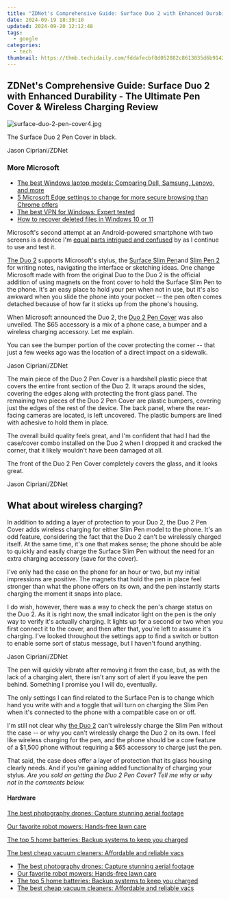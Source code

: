 ```yaml
---
title: "ZDNet's Comprehensive Guide: Surface Duo 2 with Enhanced Durability - The Ultimate Pen Cover & Wireless Charging Review"
date: 2024-09-19 18:39:10
updated: 2024-09-20 12:12:48
tags:
  - google
categories:
  - tech
thumbnail: https://thmb.techidaily.com/fddafecbf8d052882c8613835d6b91422875b8a8af17428f6e6ddf368419a301.jpg
---
```


## ZDNet's Comprehensive Guide: Surface Duo 2 with Enhanced Durability - The Ultimate Pen Cover & Wireless Charging Review

![surface-duo-2-pen-cover4.jpg](https://www.zdnet.com/a/img/resize/749071e82692f19c23353843a473b1756779bcb0/2021/11/29/bc656e34-8a1e-4c0c-9ccb-50d64d371211/surface-duo-2-pen-cover4.jpg?auto=webp&width=1280)

The Surface Duo 2 Pen Cover in black. 

Jason Cipriani/ZDNet

### More Microsoft

* [The best Windows laptop models: Comparing Dell, Samsung, Lenovo, and more](https://www.zdnet.com/article/best-windows-laptop/)
* [5 Microsoft Edge settings to change for more secure browsing than Chrome offers](https://www.zdnet.com/article/5-microsoft-edge-settings-to-change-for-more-secure-browsing-than-chrome-offers/)
* [The best VPN for Windows: Expert tested](https://www.zdnet.com/article/best-vpn-for-windows-pc/)
* [How to recover deleted files in Windows 10 or 11](https://www.zdnet.com/article/how-to-recover-deleted-files-in-windows-10-or-11/)

Microsoft's second attempt at an Android-powered smartphone with two screens is a device I'm [equal parts intrigued and confused](https://www.zdnet.com/article/microsoft-surface-duo-2-review/) by as I continue to use and test it. 

[The Duo 2](https://buy.geni.us/Proxy.ashx?TSID=368250&GR%5FURL=https%3A%2F%2Fwww.amazon.com%2FMicrosoft-Surface-Duo-128GB-Unlocked%2Fdp%2FB09H8W169M%3Ftag%3Dzd-buy-button-20%26ascsubtag%3D%5F%5FCOM%5FCLICK%5FID%5F%5F%7C30dcc260-bf19-485a-8525-025fef89b930%7Cdtp&dtb=1) supports Microsoft's stylus, the [Surface Slim Pen](https://buy.geni.us/Proxy.ashx?TSID=368250&GR%5FURL=https%3A%2F%2Fwww.amazon.com%2FNew-Microsoft-Surface-Slim-Pen%2Fdp%2FB07YNLS53W%3Ftag%3Dzd-buy-button-20%26ascsubtag%3D%5F%5FCOM%5FCLICK%5FID%5F%5F%7C30dcc260-bf19-485a-8525-025fef89b930%7Cdtp&dtb=1)and [Slim Pen 2](https://www.microsoft.com/en-us/d/surface-slim-pen-2/8tb9xw8rwc14?activetab=pivot%3aoverviewtab) for writing notes, navigating the interface or sketching ideas. One change Microsoft made with from the original Duo to the Duo 2 is the official addition of using magnets on the front cover to hold the Surface Slim Pen to the phone. It's an easy place to hold your pen when not in use, but it's also awkward when you slide the phone into your pocket -- the pen often comes detached because of how far it sticks up from the phone's housing. 

When Microsoft announced the Duo 2, the [Duo 2 Pen Cover](https://www.microsoft.com/en-us/d/surface-duo-2-pen-cover/8P0W0GNK1WFT) was also unveiled. The $65 accessory is a mix of a phone case, a bumper and a wireless charging accessory. Let me explain. 

You can see the bumper portion of the cover protecting the corner -- that just a few weeks ago was the location of a direct impact on a sidewalk. 

Jason Cipriani/ZDNet

The main piece of the Duo 2 Pen Cover is a hardshell plastic piece that covers the entire front section of the Duo 2\. It wraps around the sides, covering the edges along with protecting the front glass panel. The remaining two pieces of the Duo 2 Pen Cover are plastic bumpers, covering just the edges of the rest of the device. The back panel, where the rear-facing cameras are located, is left uncovered. The plastic bumpers are lined with adhesive to hold them in place. 

The overall build quality feels great, and I'm confident that had I had the case/cover combo installed on the Duo 2 when I dropped it and cracked the corner, that it likely wouldn't have been damaged at all. 

The front of the Duo 2 Pen Cover completely covers the glass, and it looks great. 

Jason Cipriani/ZDNet

##  What about wireless charging? 

In addition to adding a layer of protection to your Duo 2, the Duo 2 Pen Cover adds wireless charging for either Slim Pen model to the phone. It's an odd feature, considering the fact that the Duo 2 can't be wirelessly charged itself. At the same time, it's one that makes sense; the phone should be able to quickly and easily charge the Surface Slim Pen without the need for an extra charging accessory (save for the cover). 

I've only had the case on the phone for an hour or two, but my initial impressions are positive. The magnets that hold the pen in place feel stronger than what the phone offers on its own, and the pen instantly starts charging the moment it snaps into place. 

I do wish, however, there was a way to check the pen's charge status on the Duo 2\. As it is right now, the small indicator light on the pen is the only way to verify it's actually charging. It lights up for a second or two when you first connect it to the cover, and then after that, you're left to assume it's charging. I've looked throughout the settings app to find a switch or button to enable some sort of status message, but I haven't found anything. 

Jason Cipriani/ZDNet

The pen will quickly vibrate after removing it from the case, but, as with the lack of a charging alert, there isn't any sort of alert if you leave the pen behind. Something I promise you I will do, eventually. 

The only settings I can find related to the Surface Pen is to change which hand you write with and a toggle that will turn on charging the Slim Pen when it's connected to the phone with a compatible case on or off. 

I'm still not clear why [the Duo 2](https://www.microsoft.com/en-us/d/surface-duo-2/9408kgxp4xjl) can't wirelessly charge the Slim Pen without the case -- or why you can't wirelessly charge the Duo 2 on its own. I feel like wireless charging for the pen, and the phone should be a core feature of a $1,500 phone without requiring a $65 accessory to charge just the pen. 

That said, the case does offer a layer of protection that its glass housing clearly needs. And if you're gaining added functionality of charging your stylus. _Are you sold on getting the Duo 2 Pen Cover? Tell me why or why not in the comments below._ 

#### Hardware

[The best photography drones: Capture stunning aerial footage](https://www.zdnet.com/article/best-photography-drone/ "The best photography drones: Capture stunning aerial footage")

[Our favorite robot mowers: Hands-free lawn care](https://www.zdnet.com/article/best-robot-mower/ "Our favorite robot mowers: Hands-free lawn care")

[The top 5 home batteries: Backup systems to keep you charged](https://www.zdnet.com/article/best-home-battery/ "The top 5 home batteries: Backup systems to keep you charged")

[The best cheap vacuum cleaners: Affordable and reliable vacs](https://www.zdnet.com/article/best-cheap-vacuum/ "The best cheap vacuum cleaners: Affordable and reliable vacs")

* [The best photography drones: Capture stunning aerial footage](https://www.zdnet.com/article/best-photography-drone/ "The best photography drones: Capture stunning aerial footage")
* [Our favorite robot mowers: Hands-free lawn care](https://www.zdnet.com/article/best-robot-mower/ "Our favorite robot mowers: Hands-free lawn care")
* [The top 5 home batteries: Backup systems to keep you charged](https://www.zdnet.com/article/best-home-battery/ "The top 5 home batteries: Backup systems to keep you charged")
* [The best cheap vacuum cleaners: Affordable and reliable vacs](https://www.zdnet.com/article/best-cheap-vacuum/ "The best cheap vacuum cleaners: Affordable and reliable vacs")

<ins class="adsbygoogle"
     style="display:block"
     data-ad-format="autorelaxed"
     data-ad-client="ca-pub-7571918770474297"
     data-ad-slot="1223367746"></ins>



<ins class="adsbygoogle"
     style="display:block"
     data-ad-client="ca-pub-7571918770474297"
     data-ad-slot="8358498916"
     data-ad-format="auto"
     data-full-width-responsive="true"></ins>
